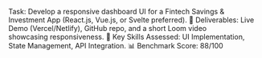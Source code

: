 Task: Develop a responsive dashboard UI for a Fintech Savings & Investment App 
      (React.js, Vue.js, or Svelte preferred).
 🔹 Deliverables: Live Demo (Vercel/Netlify), GitHub repo, and a short Loom video  
      showcasing responsiveness.
 🔹 Key Skills Assessed: UI Implementation, State Management, API Integration.
 📊 Benchmark Score: 88/100
